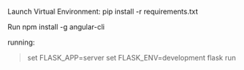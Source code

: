 Launch Virtual Environment:
pip install -r requirements.txt

Run npm install -g angular-cli

running:
>set FLASK_APP=server
>set FLASK_ENV=development
>flask run
